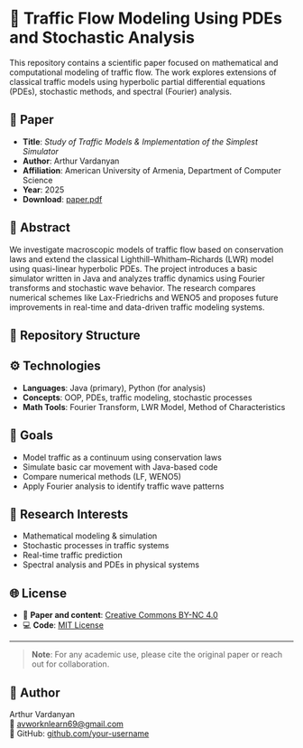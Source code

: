 # 🚦 Traffic Flow Modeling Using PDEs and Stochastic Analysis

This repository contains a scientific paper focused on mathematical and computational modeling of traffic flow. The work explores extensions of classical traffic models using hyperbolic partial differential equations (PDEs), stochastic methods, and spectral (Fourier) analysis.

## 📄 Paper

- **Title**: *Study of Traffic Models & Implementation of the Simplest Simulator*
- **Author**: Arthur Vardanyan
- **Affiliation**: American University of Armenia, Department of Computer Science
- **Year**: 2025
- **Download**: [paper.pdf](./paper.pdf)

## 🔬 Abstract

We investigate macroscopic models of traffic flow based on conservation laws and extend the classical Lighthill–Whitham–Richards (LWR) model using quasi-linear hyperbolic PDEs. The project introduces a basic simulator written in Java and analyzes traffic dynamics using Fourier transforms and stochastic wave behavior. The research compares numerical schemes like Lax-Friedrichs and WENO5 and proposes future improvements in real-time and data-driven traffic modeling systems.

## 📁 Repository Structure

## ⚙️ Technologies

- **Languages**: Java (primary), Python (for analysis)
- **Concepts**: OOP, PDEs, traffic modeling, stochastic processes
- **Math Tools**: Fourier Transform, LWR Model, Method of Characteristics

## 🎯 Goals

- Model traffic as a continuum using conservation laws
- Simulate basic car movement with Java-based code
- Compare numerical methods (LF, WENO5)
- Apply Fourier analysis to identify traffic wave patterns

## 🧠 Research Interests

- Mathematical modeling & simulation
- Stochastic processes in traffic systems
- Real-time traffic prediction
- Spectral analysis and PDEs in physical systems

## 🌐 License

- 📜 **Paper and content**: [Creative Commons BY-NC 4.0](https://creativecommons.org/licenses/by-nc/4.0/)
- 💻 **Code**: [MIT License](./LICENSE)

---

> **Note**: For any academic use, please cite the original paper or reach out for collaboration.

## 🔗 Author

Arthur Vardanyan  
📧 avworknlearn69@gmail.com  
🔗 GitHub: [github.com/your-username](https://github.com/Arthur-69)
